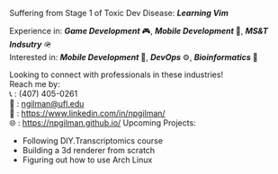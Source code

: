 Suffering from Stage 1 of Toxic Dev Disease: <i><b> Learning Vim</b></i> </br>

Experience in: <i><b> Game Development </b></i>🎮, <i><b>Mobile Development </b></i>📱, <i><b>MS&T Indsutry </b></i> 🪖 </br>
Interested in: <i><b> Mobile Development </b></i>📱, <i><b>DevOps </b></i>⚙️, <i><b>Bioinformatics </b></i> 🧬 </br>

Looking to connect with professionals in these industries! </br>
Reach me by: </br>
  📞 : (407) 405-0261 </br>
  📧 : ngilman@ufl.edu </br>
  👤 : https://www.linkedin.com/in/npgilman/ </br>
  🌐 : https://npgilman.github.io/
Upcoming Projects:
- Following DIY.Transcriptomics course
- Building a 3d renderer from scratch
- Figuring out how to use Arch Linux
